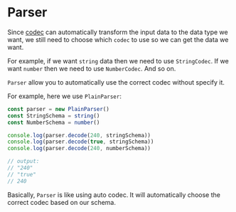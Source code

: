 # Parser

Since [codec](06-codec.md) can automatically transform the input data to the data type we want, we still need to choose which `codec` to use so we can get the data we want.

For example, if we want `string` data then we need to use `StringCodec`. If we want `number` then we need to use `NumberCodec`. And so on.

`Parser` allow you to automatically use the correct codec without specify it.

For example, here we use `PlainParser`:

```ts
const parser = new PlainParser()
const StringSchema = string()
const NumberSchema = number()

console.log(parser.decode(240, stringSchema))
console.log(parser.decode(true, stringSchema))
console.log(parser.decode(240, numberSchema))

// output:
// "240"
// "true"
// 240
```

Basically, `Parser` is like using auto codec. It will automatically choose the correct codec based on our schema.
